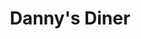 <h1 align="center">Danny's Diner</h1>
<img scr ="https://githubusercontent.com/MyaHeeschen/8-Week-SQL-Challenge/blob/5083d5a65d3e7f645a38e44590e7b382666c8d26/Images/Danny.png">
